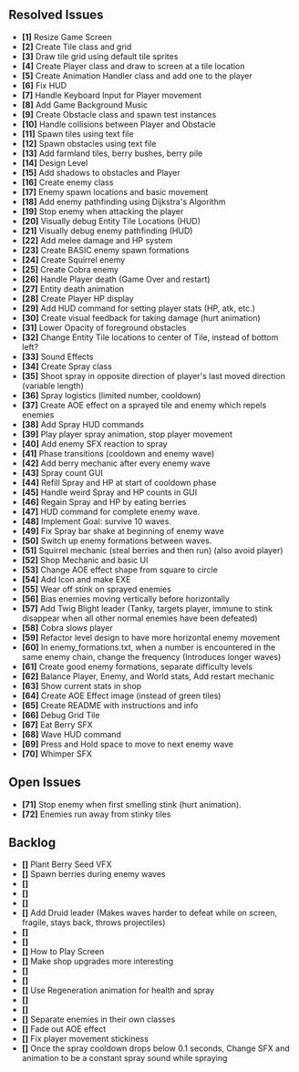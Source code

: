 ## Resolved Issues ##

- **[1]** Resize Game Screen
- **[2]** Create Tile class and grid
- **[3]** Draw tile grid using default tile sprites
- **[4]** Create Player class and draw to screen at a tile location
- **[5]** Create Animation Handler class and add one to the player
- **[6]** Fix HUD
- **[7]** Handle Keyboard Input for Player movement
- **[8]** Add Game Background Music
- **[9]** Create Obstacle class and spawn test instances
- **[10]** Handle collisions between Player and Obstacle
- **[11]** Spawn tiles using text file
- **[12]** Spawn obstacles using text file
- **[13]** Add farmland tiles, berry bushes, berry pile
- **[14]** Design Level
- **[15]** Add shadows to obstacles and Player
- **[16]** Create enemy class
- **[17]** Enemy spawn locations and basic movement
- **[18]** Add enemy pathfinding using Dijkstra's Algorithm
- **[19]** Stop enemy when attacking the player
- **[20]** Visually debug Entity Tile Locations (HUD)
- **[21]** Visually debug enemy pathfinding (HUD)
- **[22]** Add melee damage and HP system
- **[23]** Create BASIC enemy spawn formations
- **[24]** Create Squirrel enemy
- **[25]** Create Cobra enemy
- **[26]** Handle Player death (Game Over and restart)
- **[27]** Entity death animation
- **[28]** Create Player HP display
- **[29]** Add HUD command for setting player stats (HP, atk, etc.)
- **[30]** Create visual feedback for taking damage (hurt animation)
- **[31]** Lower Opacity of foreground obstacles
- **[32]** Change Entity Tile locations to center of Tile, instead of bottom left?
- **[33]** Sound Effects
- **[34]** Create Spray class
- **[35]** Shoot spray in opposite direction of player's last moved direction (variable length)
- **[36]** Spray logistics (limited number, cooldown)
- **[37]** Create AOE effect on a sprayed tile and enemy which repels enemies
- **[38]** Add Spray HUD commands
- **[39]** Play player spray animation, stop player movement
- **[40]** Add enemy SFX reaction to spray
- **[41]** Phase transitions (cooldown and enemy wave)
- **[42]** Add berry mechanic after every enemy wave
- **[43]** Spray count GUI
- **[44]** Refill Spray and HP at start of cooldown phase
- **[45]** Handle weird Spray and HP counts in GUI
- **[46]** Regain Spray and HP by eating berries
- **[47]** HUD command for complete enemy wave.
- **[48]** Implement Goal: survive 10 waves.
- **[49]** Fix Spray bar shake at beginning of enemy wave
- **[50]** Switch up enemy formations between waves.
- **[51]** Squirrel mechanic (steal berries and then run) (also avoid player)
- **[52]** Shop Mechanic and basic UI
- **[53]** Change AOE effect shape from square to circle
- **[54]** Add Icon and make EXE
- **[55]** Wear off stink on sprayed enemies
- **[56]** Bias enemies moving vertically before horizontally
- **[57]** Add Twig Blight leader (Tanky, targets player, immune to stink
disappear when all other normal enemies have been defeated)
- **[58]** Cobra slows player
- **[59]** Refactor level design to have more horizontal enemy movement
- **[60]** In enemy_formations.txt, when a number is encountered in the same enemy chain,
change the frequency (Introduces longer waves)
- **[61]** Create good enemy formations, separate difficulty levels
- **[62]** Balance Player, Enemy, and World stats, Add restart mechanic
- **[63]** Show current stats in shop
- **[64]** Create AOE Effect image (instead of green tiles)
- **[65]** Create README with instructions and info
- **[66]** Debug Grid Tile
- **[67]** Eat Berry SFX
- **[68]** Wave HUD command
- **[69]** Press and Hold space to move to next enemy wave
- **[70]** Whimper SFX

## Open Issues ##

- **[71]** Stop enemy when first smelling stink (hurt animation).
- **[72]** Enemies run away from stinky tiles

## Backlog ##

- **[]** Plant Berry Seed VFX
- **[]** Spawn berries during enemy waves
- **[]** 
- **[]** 
- **[]** 
- **[]** Add Druid leader
(Makes waves harder to defeat while on screen, fragile, stays back, throws projectiles)
- **[]** 
- **[]** 
- **[]** How to Play Screen
- **[]** Make shop upgrades more interesting
- **[]** 
- **[]** 
- **[]** Use Regeneration animation for health and spray
- **[]** 
- **[]** 
- **[]** Separate enemies in their own classes
- **[]** Fade out AOE effect
- **[]** Fix player movement stickiness
- **[]** Once the spray cooldown drops below 0.1 seconds,
Change SFX and animation to be a constant spray sound while spraying
